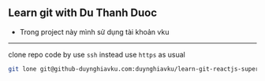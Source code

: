 ## Learn git with Du Thanh Duoc

- Trong project này mình sử dụng tài khoản vku

---

clone repo code by use `ssh` instead use `https` as usual

```bash
git lone git@github-duynghiavku.com:duynghiavku/learn-git-reactjs-super.git
```
